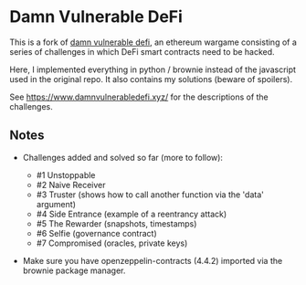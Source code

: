 # Damn Vulnerable DeFi

This is a fork of [damn vulnerable defi](https://github.com/tinchoabbate/damn-vulnerable-defi/tree/v2.0.0), an ethereum wargame consisting of a series of challenges in which DeFi smart contracts need to be hacked.

Here, I implemented everything in python / brownie instead of the javascript used in the original repo. It also contains my solutions (beware of spoilers).

See <https://www.damnvulnerabledefi.xyz/> for the descriptions of the challenges.

## Notes

- Challenges added and solved so far (more to follow):
    - #1 Unstoppable
    - #2 Naive Receiver
    - #3 Truster (shows how to call another function via the 'data' argument)
    - #4 Side Entrance (example of a reentrancy attack)
    - #5 The Rewarder (snapshots, timestamps)
    - #6 Selfie (governance contract)
    - #7 Compromised (oracles, private keys)


- Make sure you have openzeppelin-contracts (4.4.2) imported via the brownie package manager.